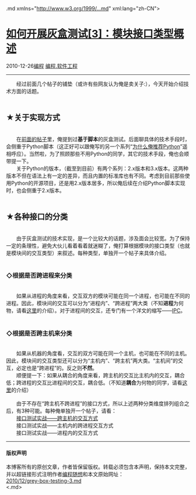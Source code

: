 <!DOCTYPE.md>
.md xmlns="http://www.w3.org/1999/...md" xml:lang="zh-CN">
<head>
<meta http-equiv="Content-Type" content="text.md; charset=utf-8" />
<meta name="generator" content="Python script by program.think@gmail.com" />
<meta name="provider" content="program-think.blogspot.com" />
<link type="text/css" rel="stylesheet" href="../../css/program-think.css" />
<title>如何开展灰盒测试[3]：模块接口类型概述 - 编程随想的博客</title>
</head>
<body>
<div id="main" style="width:100%;">
<h1><a href="../../index.md" title="回到首页">如何开展灰盒测试[3]：模块接口类型概述</a></h1>
<div class="post-info"><span class="date-header">2010-12-26</span><a href="../../tags/E7BC96E7A88B.md" class="tag">编程</a> <a href="../../tags/E7BC96E7A88B.E8BDAFE4BBB6E5B7A5E7A88B.md" class="tag">编程.软件工程</a> </div>
<hr>
<div class="post">
　　经过前面几个帖子的铺垫（或许有些网友认为俺是卖关子:），今天开始介绍技术方面的话题。<!--program-think--><br /><br /><h2>★关于实现方式</h2><br />　　在<a href="../../2010/11/grey-box-testing-1.md" target="_blank">前面的帖子</a>里，俺提到过<b>基于脚本</b>的灰盒测试。后面聊具体的技术手段时，会侧重于Python脚本（这正好可以跟俺写的另一个系列“<a href="../../2009/08/why-choose-python-0-overview.md" target="_blank">为什么俺推荐Python</a>”遥相呼应）。当然啦，为了照顾那些不用Python的同学，其它的技术手段，俺也会顺带提一下。<br />　　关于Python的版本，（截至到目前）有两个系列：2.x版本和3.x版本。这两种版本不但在语法上有一定的差异，而且内置的标准库也有不同。考虑到目前那些使用Python的开源项目，还是用2.x版本居多，所以俺后续在介绍Python脚本实现时，也会侧重于2.x版本。<br /><br /><h2>★各种接口的分类</h2><br />　　由于灰盒测试的技术实现，是一个比较大的话题，涉及面会比较宽。为了保持一定的条理性，避免大伙儿看着看着就迷糊了，俺打算根据模块的接口类型（也就是模块间的交互类型）来叙述。每种类型，单独开一个帖子来具体介绍。<br /><br /><h3>◇根据是否跨进程来分类</h3><br />　　如果从进程的角度来看，交互双方的模块可能在同一个进程，也可能在不同的进程。因此，模块间的交互可以分为“进程内”、“跨进程”两大类（不知<b>进程</b>为何物，请看<a href="http://zh.wikipedia.org/zh-cn/%E8%A1%8C%E7%A8%8B" target="_blank">这里</a>的介绍）。对于进程间的交互，还专门有一个洋文的缩写——<a href="http://en.wikipedia.org/wiki/Inter-process_communication" target="_blank">IPC</a>。<br /><br /><h3>◇根据是否跨主机来分类</h3><br />　　如果从机器的角度看，交互的双方可能在同一个主机，也可能在不同的主机。因此，模块间的交互类型还可以分为“主机内”、“跨主机”两大类。“主机间”的交互，必定也是“跨进程”的。反之则<b>不然</b>。<br />　　顺便提一下：如果从耦合的角度来看，跨主机的交互比主机内的交互，耦合低；跨进程的交互比进程间的交互，耦合低。（不知道<b>耦合</b>为何物的同学，请看<a href="http://www.hudong.com/wiki/%E8%80%A6%E5%90%88" target="_blank">这里</a>的介绍）<br /><br />　　由于不存在“跨主机不跨进程”的接口方式，所以上述两种分类维度排列组合之后，有3种可能。每种俺单独开一个帖子，请看：<br />　　<a href="../../2010/12/grey-box-testing-4.md">接口测试实战——跨主机的交互方式</a><br />　　接口测试实战——主机内的跨进程交互方式<br />　　接口测试实战——进程内的交互方式<div class="blogger-post-footer">
</div>
<hr>
<div class="copyright">
<h4>版权声明</h4>
本博客所有的原创文章，作者皆保留版权。转载必须包含本声明，保持本文完整，并以超链接形式注明作者<a href="mailto:program.think@gmail.com">编程随想</a>和本文原始网址：<br>
<a href="2010/12/grey-box-testing-3.md">2010/12/grey-box-testing-3.md</a>
</div>
</div>
</body>
<.md>
